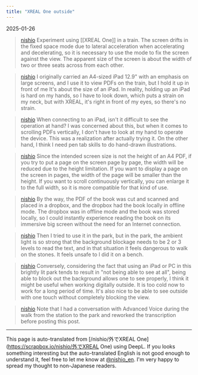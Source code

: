 ```yaml
---
title: "XREAL One outside"
---
```


2025-01-26
> [nishio](https://x.com/nishio/status/1883374812158173319) Experiment using [[XREAL One]] in a train. The screen drifts in the fixed space mode due to lateral acceleration when accelerating and decelerating, so it is necessary to use the mode to fix the screen against the view. The apparent size of the screen is about the width of two or three seats across from each other.

> [nishio](https://x.com/nishio/status/1883375750600106347) I originally carried an A4-sized iPad 12.9" with an emphasis on large screens, and I use it to view PDFs on the train, but I hold it up in front of me It's about the size of an iPad. In reality, holding up an iPad is hard on my hands, so I have to look down, which puts a strain on my neck, but with XREAL, it's right in front of my eyes, so there's no strain.

> [nishio](https://x.com/nishio/status/1883376263173390845) When connecting to an iPad, isn't it difficult to see the operation at hand? I was concerned about this, but when it comes to scrolling PDFs vertically, I don't have to look at my hand to operate the device. This was a realization after actually trying it. On the other hand, I think I need pen tab skills to do hand-drawn illustrations.

> [nishio](https://x.com/nishio/status/1883376741936480340) Since the intended screen size is not the height of an A4 PDF, if you try to put a page on the screen page by page, the width will be reduced due to the height limitation. If you want to display a page on the screen in pages, the width of the page will be smaller than the height. If you want to scroll continuously vertically, you can enlarge it to the full width, so it is more compatible for that kind of use.

> [nishio](https://x.com/nishio/status/1883376918445330464) By the way, the PDF of the book was cut and scanned and placed in a dropbox, and the dropbox had the book locally in offline mode. The dropbox was in offline mode and the book was stored locally, so I could instantly experience reading the book on its immersive big screen without the need for an Internet connection.

> [nishio](https://x.com/nishio/status/1883377626422915194) Then I tried to use it in the park, but in the park, the ambient light is so strong that the background blockage needs to be 2 or 3 levels to read the text, and in that situation it feels dangerous to walk on the stones. It feels unsafe to I did it on a bench.

> [nishio](https://x.com/nishio/status/1883378173209202999) Conversely, considering the fact that using an iPad or PC in this brightly lit park tends to result in "not being able to see at all", being able to block out the background allows one to see properly, I think it might be useful when working digitally outside. It is too cold now to work for a long period of time. It's also nice to be able to see outside with one touch without completely blocking the view.

> [nishio](https://x.com/nishio/status/1883378475807195568) Note that I had a conversation with Advanced Voice during the walk from the station to the park and reworked the transcription before posting this post.

---
This page is auto-translated from [/nishio/外でXREAL One](https://scrapbox.io/nishio/外でXREAL One) using DeepL. If you looks something interesting but the auto-translated English is not good enough to understand it, feel free to let me know at [@nishio_en](https://twitter.com/nishio_en). I'm very happy to spread my thought to non-Japanese readers.